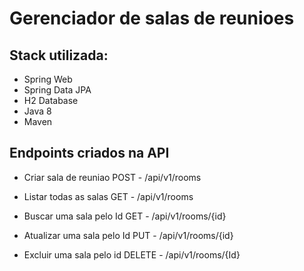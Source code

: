 # Gerenciador de salas de reunioes

## Stack utilizada:


 * Spring Web
 * Spring Data JPA
 * H2 Database
 * Java 8
 * Maven
 
## Endpoints criados na API

* Criar sala de reuniao
POST - /api/v1/rooms

* Listar todas as salas
GET - /api/v1/rooms

* Buscar uma sala pelo Id
GET - /api/v1/rooms/{id}

* Atualizar uma sala pelo Id
PUT - /api/v1/rooms/{id}

* Excluir uma sala pelo id
DELETE - /api/v1/rooms/{Id}


 
